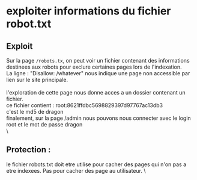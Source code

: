 # exploiter informations du fichier robot.txt

## Exploit
Sur la page `/robots.tx`, on peut voir un fichier contenant des informations destinees aux robots pour exclure certaines pages lors de l'indexation. \
La ligne : "Disallow: /whatever" nous indique une page non accessible par lien sur le site principale. \
  \
l'exploration de cette page nous donne acces a un dossier contenant un fichier. \
ce fichier contient : root:8621ffdbc5698829397d97767ac13db3 \
c'est le md5 de dragon \
finalement, sur la page /admin nous pouvons nous connecter avec le login root et le mot de passe dragon \
\
## Protection :
le fichier robots.txt doit etre utilise pour cacher des pages qui n'on pas a etre indexees. Pas pour cacher des page au utilisateur. \
